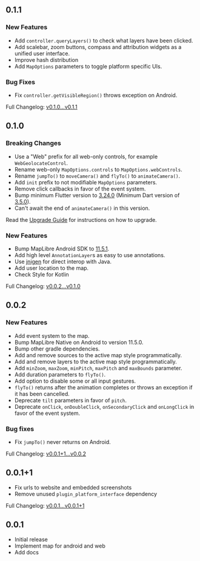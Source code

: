 ## 0.1.1

### New Features

- Add `controller.queryLayers()` to check what layers have been clicked.
- Add scalebar, zoom buttons, compass and attribution widgets as a unified user
  interface.
- Improve hash distribution
- Add `MapOptions` parameters to toggle platform specific UIs.

### Bug Fixes

- Fix `controller.getVisibleRegion()` throws exception on Android.

Full
Changelog: [v0.1.0...v0.1.1](https://github.com/josxha/flutter-maplibre/compare/v0.1.0...v0.1.1)

## 0.1.0

### Breaking Changes

- Use a "Web" prefix for all web-only controls, for
  example `WebGeolocateControl`.
- Rename web-only `MapOptions.controls` to `MapOptions.webControls`.
- Rename `jumpTo()` to `moveCamera()` and `flyTo()` to `animateCamera()`.
- Add `init` prefix to not modifiable `MapOptions` parameters.
- Remove click callbacks in favor of the event system.
- Bump minimum Flutter version
  to [3.24.0](https://medium.com/flutter/whats-new-in-flutter-3-24-6c040f87d1e4)
  (Minimum Dart version
  of [3.5.0](https://medium.com/dartlang/dart-3-5-6ca36259fa2f)).
- Can't await the end of `animateCamera()` in this version.

Read the [Upgrade Guide](https://flutter-maplibre.pages.dev/docs/upgrade) for
instructions on how to upgrade.

### New Features

- Bump MapLibre Android SDK
  to [11.5.1](https://github.com/maplibre/maplibre-native/releases/tag/android-v11.5.1).
- Add high level `AnnotationLayer`s as easy to use annotations.
- Use [jnigen](https://pub.dev/packages/jnigen) for direct interop with Java.
- Add user location to the map.
- Check Style for Kotlin

Full
Changelog: [v0.0.2...v0.1.0](https://github.com/josxha/flutter-maplibre/compare/v0.0.2...v0.1.0)

## 0.0.2

### New Features

- Add event system to the map.
- Bump MapLibre Native on Android to version 11.5.0.
- Bump other gradle dependencies.
- Add and remove sources to the active map style programmatically.
- Add and remove layers to the active map style programmatically.
- Add `minZoom`, `maxZoom`, `minPitch`, `maxPitch` and `maxBounds` parameter.
- Add duration parameters to `flyTo()`.
- Add option to disable some or all input gestures.
- `flyTo()` returns after the animation completes or throws an exception if it
  has been cancelled.
- Deprecate `tilt` parameters in favor of `pitch`.
- Deprecate `onClick`, `onDoubleClick`, `onSecondaryClick` and `onLongClick` in
  favor of the event system.

### Bug fixes

- Fix `jumpTo()` never returns on Android.

Full
Changelog: [v0.0.1+1...v0.0.2](https://github.com/josxha/flutter-maplibre/compare/v0.0.1+1...v0.0.2)

## 0.0.1+1

- Fix urls to website and embedded screenshots
- Remove unused `plugin_platform_interface` dependency

Full
Changelog: [v0.0.1...v0.0.1+1](https://github.com/josxha/flutter-maplibre/compare/v0.0.1...v0.0.1+1)

## 0.0.1

- Initial release
- Implement map for android and web
- Add docs
